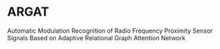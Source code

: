# ARGAT
Automatic Modulation Recognition of Radio  Frequency Proximity Sensor Signals Based on  Adaptive Relational Graph Attention Network
